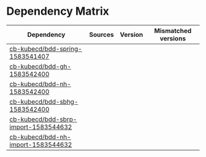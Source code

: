 # Dependency Matrix

Dependency | Sources | Version | Mismatched versions
---------- | ------- | ------- | -------------------
[cb-kubecd/bdd-spring-1583541407](https://github.com/cb-kubecd/bdd-spring-1583541407.git) |  | []() | 
[cb-kubecd/bdd-gh-1583542400](https://github.com/cb-kubecd/bdd-gh-1583542400.git) |  | []() | 
[cb-kubecd/bdd-nh-1583542400](https://github.com/cb-kubecd/bdd-nh-1583542400.git) |  | []() | 
[cb-kubecd/bdd-sbhg-1583542400](https://github.com/cb-kubecd/bdd-sbhg-1583542400.git) |  | []() | 
[cb-kubecd/bdd-sbrp-import-1583544632](https://github.com/cb-kubecd/bdd-sbrp-import-1583544632.git) |  | []() | 
[cb-kubecd/bdd-nh-import-1583544632](https://github.com/cb-kubecd/bdd-nh-import-1583544632.git) |  | []() | 
